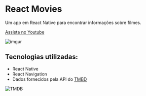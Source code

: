 # React Movies

Um app em React Native para encontrar informações sobre filmes.

[Assista no Youtube](https://youtu.be/k9Uqm3YE-hM)

![imgur](https://i.imgur.com/BbA4tPt.png)

## Tecnologias utilizadas:

- React Native
- React Navigation
- Dados fornecidos pela API do [TMBD](https://www.themoviedb.org/)

![TMDB](https://i.imgur.com/rvA3lio.png)
